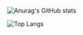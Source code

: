 ![Anurag's GitHub stats](https://github-readme-stats.vercel.app/api?username=yj901010&show_icons=true&theme=radical)

![Top Langs](https://github-readme-stats.vercel.app/api/top-langs/?username=yj901010&layout=compact)
